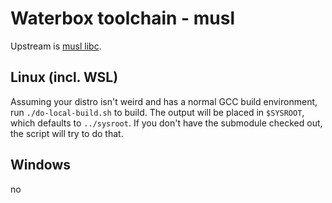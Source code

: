 # Waterbox toolchain - musl

Upstream is [musl libc](https://musl.libc.org).

## Linux (incl. WSL)

Assuming your distro isn't weird and has a normal GCC build environment, run `./do-local-build.sh` to build.
The output will be placed in `$SYSROOT`, which defaults to `../sysroot`.
If you don't have the submodule checked out, the script will try to do that.

## Windows

no
